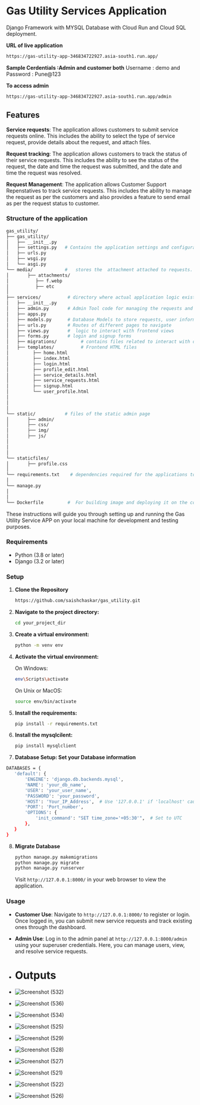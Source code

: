 # Gas Utility Services Application

Django Framework with MYSQL Database with Cloud Run and Cloud SQL deployment.

 **URL of live application**
  ```bash
  https://gas-utility-app-346834722927.asia-south1.run.app/
  ```
**Sample Cerdentials :Admin and customer both**
Username : demo  and  Password : Pune@123 <br>

**To access admin**
 ```bash
 https://gas-utility-app-346834722927.asia-south1.run.app/admin
 ```
## Features
**Service requests**: The application allows customers to submit service requests online. This includes the ability to select the type of service request, provide details about the request, and attach files.

**Request tracking**: The application allows customers to track the status of their service requests. This includes the ability to see the status of the request, the date and time the request was submitted, and the date and time the request was resolved.

**Request Management**: The application allows Customer Support Repenstatives to track service requests. This includes the ability to manage the request as per the customers and also provides a feature to send email as per the request status to customer.

### Structure of the application
```bash
gas_utility/
├── gas_utility/
│   ├── __init__.py
│   ├── settings.py   # Contains the application settings and configurations with database
│   ├── urls.py
│   ├── wsgi.py
│   └── asgi.py
└── media/            #   stores the  attachment attached to requests.
│       ├── attachments/     
│          ├── f.webp
│          ├── etc
│
├── services/          # directory where actual application logic exists
│   ├── __init__.py
│   ├── admin.py       # Admin Tool code for managing the requests and interface of the admin portal
│   ├── apps.py
│   ├── models.py      # Database Models to store requests, user information, details of the request 
│   ├── urls.py        # Routes of different pages to navigate 
│   ├── views.py       #  logic to interact with frontend views
│   ├── forms.py       # login and signup forms 
│   ├── migrations/         # contains files related to interact with database
│   ├── templates/          # Frontend HTML files 
│         ├── home.html
│         ├── index.html
│         ├── login.html
│         ├── profile_edit.html
│         ├── service_details.html
│         ├── service_requests.html
│         ├── signup.html
│         └── user_profile.html
│         
│
│
└── static/           # files of the static admin page 
│       ├── admin/
│       ├── css/
│       ├── img/
│       ├── js/
│
│
│
└── staticfiles/
│       ├── profile.css
│
└── requirements.txt    # dependencies required for the applications to be installed
│
└── manage.py
│
│
└── Dockerfile         #  For building image and deploying it on the containers 
```

These instructions will guide you through setting up and running the Gas Utility Service APP on your local machine for development and testing purposes.

### Requirements

- Python (3.8 or later)
- Django (3.2 or later)

### Setup

1. **Clone the Repository**

    ```bash
    https://github.com/saishchaskar/gas_utility.git
    ```

2. **Navigate to the project directory:**

    ```bash
    cd your_project_dir
    ```

3. **Create a virtual environment:**

    ```bash
    python -m venv env
    ```

4. **Activate the virtual environment:**

    On Windows:

    ```bash
    env\Scripts\activate
    ```

    On Unix or MacOS:

    ```bash
    source env/bin/activate
    ```

5. **Install the requirements:**

    ```bash
    pip install -r requirements.txt
    ```
6. **Install the mysqlcilent:**

    ```bash
    pip install mysqlclient
    ```    
    
7. **Database Setup: Set your Database information**
  ```bash
  DATABASES = {
     'default': {
         'ENGINE': 'django.db.backends.mysql',
         'NAME': 'your_db_name',
         'USER': 'your_user_name',    
         'PASSWORD': 'your_password',
         'HOST': 'Your_IP_Address',  # Use '127.0.0.1' if 'localhost' causes issues
         'PORT': 'Port_number',
         'OPTIONS': {
             'init_command': "SET time_zone='+05:30'",  # Set to UTC
         },
     }
 }
 ```
8. **Migrate Database**
   ```bash
   python manage.py makemigrations                                                                               
   python manage.py migrate
   python manage.py runserver
   ```
    Visit `http://127.0.0.1:8000/` in your web browser to view the application.

### Usage

- **Customer Use**: Navigate to `http://127.0.0.1:8000/` to register or login. Once logged in, you can submit new service requests and track existing ones through the dashboard.
- **Admin Use**: Log in to the admin panel at `http://127.0.0.1:8000/admin` using your superuser credentials. Here, you can manage users, view, and resolve service requests.

-  # Outputs

-  ![Screenshot (532)](https://github.com/user-attachments/assets/d7e9025c-7565-4a2d-b389-ac972c7700e5)
-  ![Screenshot (536)](https://github.com/user-attachments/assets/2ec8146e-7e6a-4912-ac86-4cfb286c8abd)
-  ![Screenshot (534)](https://github.com/user-attachments/assets/dafbafe7-992e-4ecb-8b55-8f5770613d1f)
-  ![Screenshot (525)](https://github.com/user-attachments/assets/a8669cfc-d583-49b2-bba3-25d275499623)
-  ![Screenshot (529)](https://github.com/user-attachments/assets/14d8133e-9cdb-4303-9e9a-5c7bc821c3fc)
-  ![Screenshot (528)](https://github.com/user-attachments/assets/1457aa87-4a68-4ab6-bd19-bba85a350c6e)
-  ![Screenshot (527)](https://github.com/user-attachments/assets/c74c82fc-554a-456e-aa5c-1b299129ff05)
-  ![Screenshot (521)](https://github.com/user-attachments/assets/6a746846-de9c-499c-a236-0ecff6bd1372)
-  ![Screenshot (522)](https://github.com/user-attachments/assets/dc67f1d1-290a-4bc9-b09b-1ba6a0b11061)
-  ![Screenshot (526)](https://github.com/user-attachments/assets/d09555dd-3fcd-48b8-bb04-91af384a9b8d)







